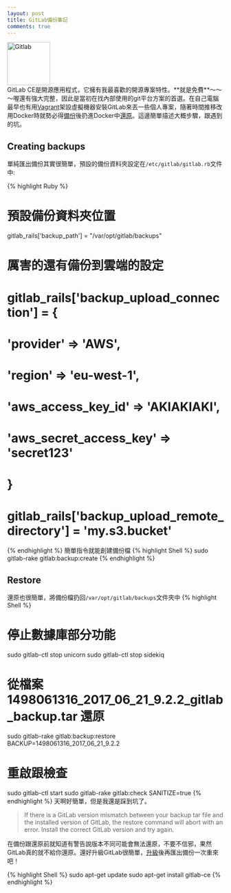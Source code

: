 ```yaml
---
layout: post
title: GitLab備份筆記
comments: true
---
```



<img src="https://cdn.xebialabs.com/assets/files/plugins/gitlab.jpg" alt="Gitlab" height="100">
<br>
GitLab CE是開源應用程式，它擁有我最喜歡的開源專案特性。**就是免費**～～～喔還有強大完整，因此是當初在找內部使用的git平台方案的首選。在自己電腦最早也有用<a href="https://www.vagrantup.com/" target="_blank">Vagrant</a>架設虛擬機器安裝GitLab來丟一些個人專案，隨著時間推移改用Docker時就勢必得<a href="https://docs.gitlab.com/omnibus/settings/backups.html#creating-an-application-backup" target="_blank">備份</a>後扔進Docker中<a href="https://docs.gitlab.com/ce/raketasks/backup_restore.html#restore-for-omnibus-installations" target="_blank">還原</a>。這邊簡單描述大概步驟，跟遇到的坑。

## Creating backups

單純匯出備份其實很簡單，預設的備份資料夾設定在```/etc/gitlab/gitlab.rb```文件中:

{% highlight Ruby %}
# 預設備份資料夾位置
gitlab_rails['backup_path'] = "/var/opt/gitlab/backups"
# 厲害的還有備份到雲端的設定
# gitlab_rails['backup_upload_connection'] = {
#   'provider' => 'AWS',
#   'region' => 'eu-west-1',
#   'aws_access_key_id' => 'AKIAKIAKI',
#   'aws_secret_access_key' => 'secret123'
# }
# gitlab_rails['backup_upload_remote_directory'] = 'my.s3.bucket'
{% endhighlight %}
簡單指令就能創建備份檔
{% highlight Shell %}
sudo gitlab-rake gitlab:backup:create
{% endhighlight %}

## Restore
還原也很簡單，將備份檔扔回```/var/opt/gitlab/backups```文件夾中
{% highlight Shell %}
# 停止數據庫部分功能
sudo gitlab-ctl stop unicorn
sudo gitlab-ctl stop sidekiq
# 從檔案 1498061316_2017_06_21_9.2.2_gitlab_backup.tar 還原
sudo gitlab-rake gitlab:backup:restore BACKUP=1498061316_2017_06_21_9.2.2
# 重啟跟檢查
sudo gitlab-ctl start
sudo gitlab-rake gitlab:check SANITIZE=true
{% endhighlight %}
天啊好簡單，但是我還是踩到坑了。
> If there is a GitLab version mismatch between your backup tar file and the installed version of GitLab, the restore command will abort with an error. Install the correct GitLab version and try again.

在備份跟還原前就知道有警告說版本不同可能會無法還原，不要不信邪，果然GitLab真的就不給你還原。還好升級GitLab很簡單，<a href="https://about.gitlab.com/update/" target="_blank">升級</a>後再匯出備份一次重來吧！

{% highlight Shell %}
sudo apt-get update 
sudo apt-get install gitlab-ce
{% endhighlight %}
